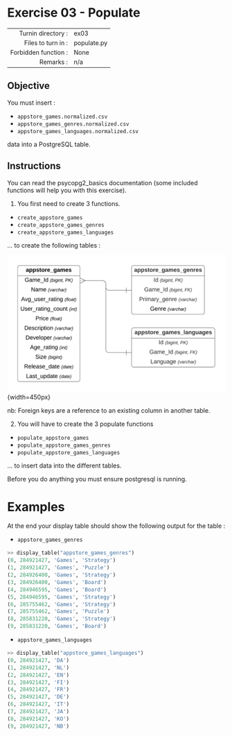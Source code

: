 # Exercise 03 - Populate
|                         |                    |
| -----------------------:| ------------------ |
|   Turnin directory :    |  ex03              |
|   Files to turn in :    |  populate.py       |
|   Forbidden function :  |  None              |
|   Remarks :             |  n/a               |

## Objective

You must insert :
* `appstore_games.normalized.csv`
* `appstore_games_genres.normalized.csv`
* `appstore_games_languages.normalized.csv` 

data into a PostgreSQL table.

## Instructions

You can read the psycopg2_basics documentation (some included functions will help you with this exercise).

1) You first need to create 3 functions.
- `create_appstore_games`
- `create_appstore_games_genres`
- `create_appstore_games_languages`

... to create the following tables :

![tables](../assets/tables.png){width=450px}

nb: Foreign keys are a reference to an existing column in another table.

2) You will have to create the 3 populate functions

* `populate_appstore_games`
* `populate_appstore_games_genres`
* `populate_appstore_games_languages`

... to insert data into the different tables.

Before you do anything you must ensure postgresql is running.

# Examples

At the end your display table should show the following output for the table :

* `appstore_games_genres`

```python
>> display_table("appstore_games_genres")
(0, 284921427, 'Games', 'Strategy')
(1, 284921427, 'Games', 'Puzzle')
(2, 284926400, 'Games', 'Strategy')
(3, 284926400, 'Games', 'Board')
(4, 284946595, 'Games', 'Board')
(5, 284946595, 'Games', 'Strategy')
(6, 285755462, 'Games', 'Strategy')
(7, 285755462, 'Games', 'Puzzle')
(8, 285831220, 'Games', 'Strategy')
(9, 285831220, 'Games', 'Board')
```

* `appstore_games_languages`

```python
>> display_table("appstore_games_languages")
(0, 284921427, 'DA')
(1, 284921427, 'NL')
(2, 284921427, 'EN')
(3, 284921427, 'FI')
(4, 284921427, 'FR')
(5, 284921427, 'DE')
(6, 284921427, 'IT')
(7, 284921427, 'JA')
(8, 284921427, 'KO')
(9, 284921427, 'NB')
```